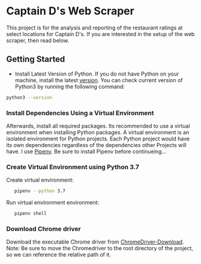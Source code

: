 # Captain D's Web Scraper
This project is for the analysis and reporting of the restaurant ratings at
select locations for Captain D's. If you are interested in the setup of the
web scraper, then read below.

## Getting Started
* Install Latest Version of Python. If you do not have Python on your machine,
install the latest [version](https://www.python.org/downloads/).
You can check current version of Python3 by running the following command:
```bash
python3 --version
```

### Install Dependencies Using a Virtual Environment
Afterwards, install all required packages. Its recommended to use a virtual
environment when installing Python packages. A virtual environment is an isolated
environment for Python projects. Each Python project would have its own dependencies
regardless of the dependencies other Projects will have. I use
[Pipenv](https://pipenv.readthedocs.io/en/latest/). Be sure to install Pipenv
before continueing...

### Create Virtual Environment using Python 3.7
Create virtual environment:
```bash
   pipenv --python 3.7
```
Run virtual environment environment:
```bash
   pipenv shell
```

### Download Chrome driver
Download the executable Chrome driver from
[ChromeDriver-Download](https://sites.google.com/a/chromium.org/chromedriver/downloads).
Note: Be sure to move the Chromedriver to the root directory of the project,
so we can reference the relative path of it.
